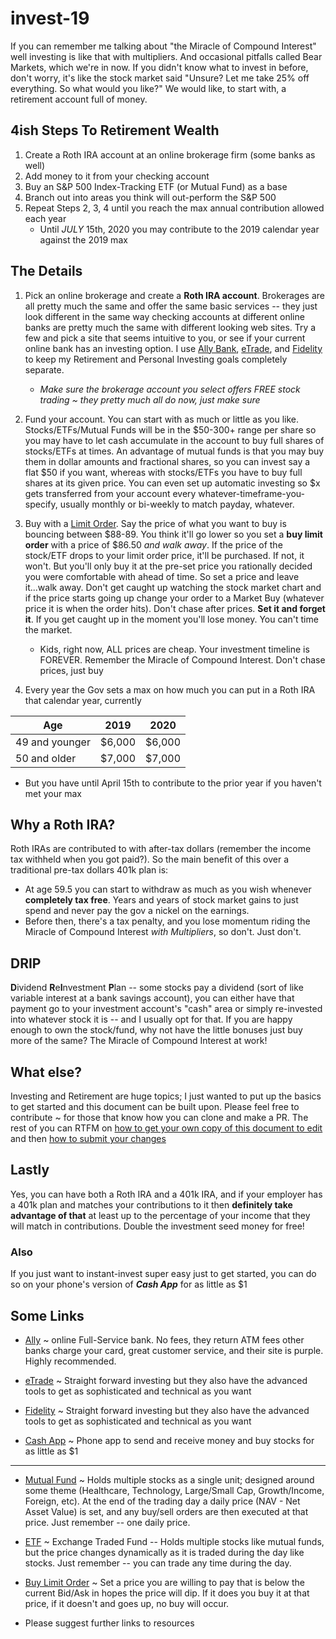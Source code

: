 invest-19
=========

If you can remember me talking about "the Miracle of Compound Interest" well investing is like that with multipliers. And occasional pitfalls called Bear Markets, which we're in now. If you didn't know what to invest in before, don't worry, it's like the stock market said "Unsure? Let me take 25% off everything. So what would you like?" We would like, to start with, a retirement account full of money.


4ish Steps To Retirement Wealth 
-------------------------------
1. Create a Roth IRA account at an online brokerage firm (some banks as well)
2. Add money to it from your checking account
3. Buy an S&P 500 Index-Tracking ETF (or Mutual Fund) as a base
4. Branch out into areas you think will out-perform the S&P 500
5. Repeat Steps 2, 3, 4 until you reach the max annual contribution allowed each year
   * Until *JULY* 15th, 2020 you may contribute to the 2019 calendar year against the 2019 max

The Details
-----------

1. Pick an online brokerage and create a **Roth IRA account**. Brokerages are all pretty much the same and offer the same basic services -- they just look different in the same way checking accounts at different online banks are pretty much the same with different looking web sites. Try a few and pick a site that seems intuitive to you, or see if your current online bank has an investing option. I use [Ally Bank](https://www.ally.com "I've used Ally for years"), [eTrade](https://www.etrade.com "Back in the day I used to day trade on this site"), and [Fidelity](https://www.fidelity.com/go/join-fidelity-investments-now) to keep my Retirement and Personal Investing goals completely separate.
   * *Make sure the brokerage account you select offers FREE stock trading ~ they pretty much all do now, just make sure*

2. Fund your account. You can start with as much or little as you like. Stocks/ETFs/Mutual Funds will be in the $50-300+ range per share so you may have to let cash accumulate in the account to buy full shares of stocks/ETFs at times. An advantage of mutual funds is that you may buy them in dollar amounts and fractional shares, so you can invest say a flat $50 if you want, whereas with stocks/ETFs you have to buy full shares at its given price. You can even set up automatic investing so $x gets transferred from your account every whatever-timeframe-you-specify, usually monthly or bi-weekly to match payday, whatever.

3. Buy with a [Limit Order](https://en.wikipedia.org/wiki/Order_(exchange)#Limit_order). Say the price of what you want to buy is bouncing between $88-89. You think it'll go lower so you set a **buy limit order** with a price of $86.50 *and walk away*. If the price of the stock/ETF drops to your limit order price, it'll be purchased. If not, it won't. But you'll only buy it at the pre-set price you rationally decided you were comfortable with ahead of time. So set a price and leave it...walk away. Don't get caught up watching the stock market chart and if the price starts going up change your order to a Market Buy (whatever price it is when the order hits). Don't chase after prices. **Set it and forget it**. If you get caught up in the moment you'll lose money. You can't time the market.

   * Kids, right now, ALL prices are cheap. Your investment timeline is FOREVER. Remember the Miracle of Compound Interest. Don't chase prices, just buy

4. Every year the Gov sets a max on how much you can put in a Roth IRA that calendar year, currently

| Age            | 2019   | 2020   |
| -------------- |:------:|:------:| 
| 49 and younger | $6,000 | $6,000 |
| 50 and older   | $7,000 | $7,000 |

  * But you have until April 15th to contribute to the prior year if you haven't met your max

Why a Roth IRA?
---------------
Roth IRAs are contributed to with after-tax dollars (remember the income tax withheld when you got paid?). So the main benefit of this over a traditional pre-tax dollars 401k plan is:
   * At age 59.5 you can start to withdraw as much as you wish whenever **completely tax free**. Years and years of stock market gains to just spend and never pay the gov a nickel on the earnings.
   * Before then, there's a tax penalty, and you lose momentum riding the Miracle of Compound Interest *with Multipliers*, so don't. Just don't.

DRIP
----
**D**ividend **R**e**I**nvestment **P**lan -- some stocks pay a dividend (sort of like variable interest at a bank savings account), you can either have that payment go to your investment account's "cash" area or simply re-invested into whatever stock it is -- and I usually opt for that. If you are happy enough to own the stock/fund, why not have the little bonuses just buy more of the same? The Miracle of Compound Interest at work!

What else?
----------
Investing and Retirement are huge topics; I just wanted to put up the basics to get started and this document can be built upon. Please feel free to contribute ~ for those that know how you can clone and make a PR. The rest of you can RTFM on [how to get your own copy of this document to edit](https://www.google.com/search?q=github+make+a+new+branch) and then [how to submit your changes](https://www.google.com/search?q=github+make+pull+request)

Lastly
------
Yes, you can have both a Roth IRA and a 401k IRA, and if your employer has a 401k plan and matches your contributions to it then **definitely take advantage of that** at least up to the percentage of your income that they will match in contributions. Double the investment seed money for free!

### Also
If you just want to instant-invest super easy just to get started, you can do so on your phone's version of __*Cash App*__ for as little as $1

Some Links
----------
* [Ally](https://www.ally.com) ~ online Full-Service bank. No fees, they return ATM fees other banks charge your card, great customer service, and their site is purple. Highly recommended.

* [eTrade](https://www.etrade.com) ~ Straight forward investing but they also have the advanced tools to get as sophisticated and technical as you want

* [Fidelity](https://www.fidelity.com/go/join-fidelity-investments-now) ~ Straight forward investing but they also have the advanced tools to get as sophisticated and technical as you want

* [Cash App](https://www.google.com/search?q=cash+app+download) ~ Phone app to send and receive money and buy stocks for as little as $1
_______

* [Mutual Fund](https://en.wikipedia.org/wiki/Mutual_fund) ~ Holds multiple stocks as a single unit; designed around some theme (Healthcare, Technology, Large/Small Cap, Growth/Income, Foreign, etc). At the end of the trading day a daily price (NAV - Net Asset Value) is set, and any buy/sell orders are then executed at that price. Just remember -- one daily price.

* [ETF](https://en.wikipedia.org/wiki/Exchange-traded_fund) ~ Exchange Traded Fund -- Holds multiple stocks like mutual funds, but the price changes dynamically as it is traded during the day like stocks. Just remember -- you can trade any time during the day.

* [Buy Limit Order](https://en.wikipedia.org/wiki/Order_(exchange)#Limit_order) ~ Set a price you are willing to pay that is below the current Bid/Ask in hopes the price will dip. If it does you buy it at that price, if it doesn't and goes up, no buy will occur.

* Please suggest further links to resources
